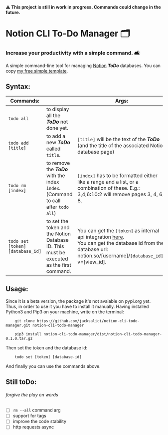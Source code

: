 
#### ⚠️ This project is still in work in progress. Commands could change in the future.


# Notion CLI To-Do Manager 🗂
### Increase your productivity with a simple command. 🛋

A simple command-line tool for managing [Notion](http://notion.so) ___ToDo___ databases. You can copy [my free simple template](https://jacksalici.notion.site/d75c9590dc8b4d62a6c65cbf3fdd1dfb?v=0e3782222f014d7bb3e44a87376e3cfb).


## Syntax:

| Commands:|    | Args:|
|---|---|---|
| `todo all` | to display all the ___ToDo___ not done yet. |    |
| `todo add [title]` | to add a new ___ToDo___ called `title`. |   `[title]` will be the text of the ___ToDo___ (and the title of the associated Notion database page)  | 
| `todo rm [index]` | to remove the ___ToDo___ with the index `index`.  <br> (Command to call after `todo all`)| `[index]` has to be formatted either like a range and a list, or a combination of these. E.g.: 3,4,6:10:2 will remove pages 3, 4, 6, 8.
| `todo set [token] [database_id]` | to set the token and the Notion Database ID. This must be executed as the first command. | You can get the `[token]` as internal api integration [here](https://www.notion.so/my-integrations). <br> You can get the database id from the database url: notion.so/[username]/`[database_id]`?v=[view_id].  |



## Usage:

Since it is a beta version, the package it's not avaiable on pypi.org yet. Thus, in order to use it you have to install it manually.
Having installed Python3 and Pip3 on your machine, write on the terminal:

``` 
    git clone https://github.com/jacksalici/notion-cli-todo-manager.git notion-cli-todo-manager

    pip3 install notion-cli-todo-manager/dist/notion-cli-todo-manager-0.1.0.tar.gz

```

Then set the token and the database id:

```
    todo set [token] [database-id]

``` 

And finally you can use the commands above.


## Still toDo:
###### forgive the play on words

- [ ] `rm --all` command arg
- [ ] support for tags
- [ ] improve the code stability
- [ ] http requests async 
